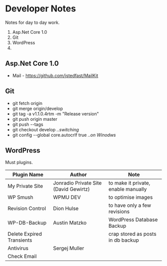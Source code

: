 # Developer Notes
Notes for day to day work.

1. Asp.Net Core 1.0
2. Git
3. WordPress
4. 

## Asp.Net Core 1.0
- Mail - https://github.com/jstedfast/MailKit

## Git
- git fetch origin
- git merge origin/develop
- git tag -a v1.1.0.4rtm -m "Release version"
- git push origin master
- git push --tags
- git checkout develop *..switching*
- git config --global core.autocrlf true *..on Winodws*

## WordPress
Must plugins.

Plugin Name | Author | Note
---|---|---
My Private Site | Jonradio Private Site (David Gewirtz) | to make it private, enable manually
WP Smush | WPMU DEV | to optimise images
Revision Control | Dion Hulse | to have only a few revisions
WP-DB-Backup |Austin Matzko | WordPress Database Backup 
Delete Expired Transients || crap stored as posts in db backup
Antivirus | Sergej Muller |
Check Email | |


